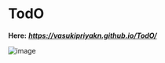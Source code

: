 # TodO

**Here:** ***https://vasukipriyakn.github.io/TodO/***


![image](https://user-images.githubusercontent.com/67868950/192759361-2b64b6c5-dd0b-45be-ab9c-94c34b1b9b3d.png)
